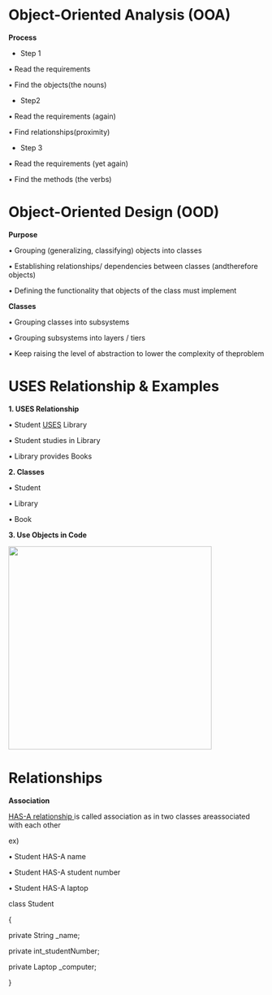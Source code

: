# Object-Oriented Analysis (OOA)

 <b> Process </b>
  
- Step 1

• Read the requirements

• Find the objects(the nouns)

- Step2

• Read the requirements (again)

• Find relationships(proximity)

- Step 3

• Read the requirements (yet again)

• Find the methods (the verbs)


# Object-Oriented Design (OOD)

<b>   Purpose   </b>

• Grouping (generalizing, classifying) objects into classes

• Establishing relationships/ dependencies between classes (andtherefore objects)

• Defining the functionality that objects of the class must implement


<b> Classes </b>

• Grouping classes into subsystems

• Grouping subsystems into layers / tiers

• Keep raising the level of abstraction to lower the complexity of theproblem


# USES Relationship & Examples

<b> 1. USES Relationship </b>

• Student <u>USES</u> Library

• Student studies in Library

• Library provides Books


<b> 2. Classes </b>

• Student  

• Library

• Book


<b> 3. Use Objects in Code </b>

<image src='image.png' width='400px'>
 

# Relationships

<b> Association</b>

<u> HAS-A relationship </u> is called association as in two classes areassociated with each other

ex)

• Student HAS-A name

• Student HAS-A student number

• Student HAS-A laptop

class Student

{

  private String _name;

  private int_studentNumber; 

  private Laptop _computer; 

}
